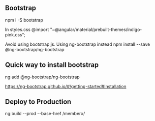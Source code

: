 ## Bootstrap
npm i -S bootstrap

In styles.css
@import  "~@angular/material/prebuilt-themes/indigo-pink.css";

Avoid using bootstrap js. Using ng-bootstrap instead
npm install --save @ng-bootstrap/ng-bootstrap
## Quick way to install bootstrap

ng add @ng-bootstrap/ng-bootstrap

https://ng-bootstrap.github.io/#/getting-started#installation
## Deploy to Production
ng build --prod --base-href /memberx/

